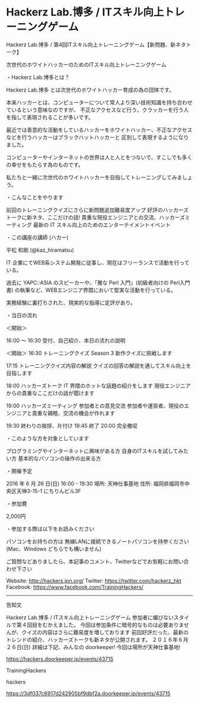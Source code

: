 # Hackerz Lab.博多 / ITスキル向上トレーニングゲーム

Hackerz Lab.博多 / 第4回ITスキル向上トレーニングゲーム【新問題、新ネタトーク】

次世代のホワイトハッカーのためのITスキル向上トレーニングゲーム

・Hackerz Lab.博多とは？

Hackerz Lab.博多 とは次世代のホワイトハッカー育成の為の団体です。

本来ハッカーとは、コンピューターについて常人より深い技術知識を持ち合わせているという意味なのですが、
不正なアクセスなど行う、クラッカーを行う人を指して表現されることが多いです。

最近では善意的な活動をしているハッカーをホワイトハッカー、不正なアクセスなどを行うハッカーはブラックハットハッカーと
区別して表現するようになりました。

コンピューターやインターネットの世界は人と人とをつないで、すこしでも多くの幸せをもたらす為のものです。

私たちと一緒に次世代のホワイトハッカーを目指してトレーニングしてみましょう。

・こんなことをやります

前回のトレーニングクイズにさらに新問題追加難易度アップ
好評のハッカーズトークに新ネタ、ここだけの話!
貴重な現役エンジニアとの交流、ハッカーズミーティング
最新の IT スキル向上のためのエンターテイメントイベント

・この講座の講師 (ハカー)

平松 和剛 (@kaz_hiramatsu)

IT 企業にてWEB系システム開発に従事し、現在はフリーランスで活動を行っている。

過去に YAPC::ASIA のスピーカーや、「雅な Perl 入門」(初級者向けの Perl入門書)
の執筆など、WEBエンジニア界隈において堅実な活動を行っている。

実務経験に裏打ちされた、現実的な指導に定評があり。

・当日の流れ

＜開始＞

16:00 ～ 16:30 受付、自己紹介、本日の流れの説明

＜開始＞
16:30 トレーニングクイズ
    Season 3 新作クイズに挑戦します

17:15 トレーニングクイズ内容の解説
    クイズの回答の解説を通してスキル向上を目指します

18:00 ハッカーズトーク
    IT 界隈のホットな話題の紹介をします
    現役エンジニアからの貴重なここだけの話が聞けます

19:00 ハッカーズミーティング
    参加者との意見交流
    参加者や運営者、現役のエンジニアと貴重な親睦、交流の機会が作れます

19:30 終わりの挨拶、片付け
19:45 終了
20:00 完全撤収

・このような方を対象としています

プログラミングやインターネットに興味がある方
自身のITスキルを試してみたい方
基本的なパソコンの操作の出来る方

・開催予定

2016 年 6 月 26 日(日) 16:00 - 19:30
場所: 天神仕事基地
住所: 福岡県福岡市中央区天神3-15-1 にちりんビル3F

・参加費

2,000円

・参加する際は以下をお読みください

パソコンをお持ちの方は
無線LANに接続できるノートパソコンを持参ください (Mac、Windows どちらでも構いません)

ご質問などありましたら、本記事のコメント、Twitterなどでお気軽にお問い合わせ下さい

Website: http://hackers.jpn.org/
Twitter: https://twitter.com/hackerz_hkt
Facebook: https://www.facebook.com/TrainingHackers/

-----

告知文


Hackerz Lab.博多 / ITスキル向上トレーニングゲーム
参加者に媚びないスタイルで第４回目をむかえました。
今回は参加条件に暗号的なものは必要ありませんが、クイズの内容はさらに難易度を増しております
前回好評だった、最新のトレンドの紹介、ハッカーズトークも新ネタが公開されます。
２０１６年６月２６日(日)
詳細は下記、みんなの doorkeeper! 今回は場所が天神仕事基地!

https://hackers.doorkeeper.jp/events/43715




TrainingHackers

hackers



https://3df037c6917d242905bf9dbf2a.doorkeeper.jp/events/43715
